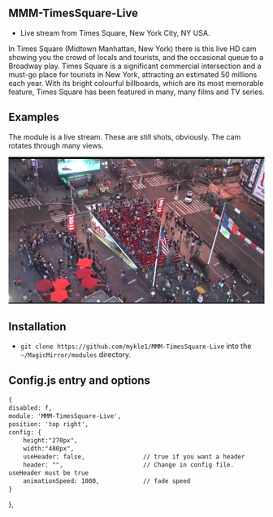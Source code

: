 ## MMM-TimesSquare-Live

* Live stream from Times Square, New York City, NY USA.

In Times Square (Midtown Manhattan, New York) there is this live HD cam showing you the crowd of locals and tourists, and the occasional queue to a Broadway play. Times Square is a significant commercial intersection and a must-go place for tourists in New York, attracting an estimated 50 millions each year. With its bright colourful billboards, which are its most memorable feature, Times Square has been featured in many, many films and TV series.

## Examples
The module is a live stream. These are still shots, obviously. The cam rotates through many views.

![](images/1.png)

## Installation

* `git clone https://github.com/mykle1/MMM-TimesSquare-Live` into the `~/MagicMirror/modules` directory.

## Config.js entry and options

    {
    disabled: f,
    module: 'MMM-TimesSquare-Live',
    position: 'top right',
    config: {
        height:"270px",
        width:"480px",
        useHeader: false,                // true if you want a header
        header: "",                      // Change in config file. useHeader must be true
        animationSpeed: 1000,            // fade speed
    }
},
